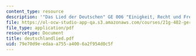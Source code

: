 ```yaml
---
content_type: resource
description: '"Das Lied der Deutschen" GE 006 "Einigkeit, Recht und Freiheit"'
file: https://ol-ocw-studio-app-qa.s3.amazonaws.com/courses/21g-402-german-ii-spring-2005/79e70d9eedaaa755a4006a2f954d0c5f_deutschlandlied.pdf
file_type: application/pdf
resourcetype: Document
title: deutschlandlied.pdf
uid: 79e70d9e-edaa-a755-a400-6a2f954d0c5f
---
```

